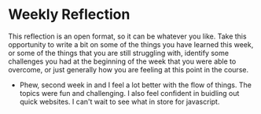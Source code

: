 # Weekly Reflection

This reflection is an open format, so it can be whatever you like. Take this opportunity to write a bit on some of the things you have learned this week, or some of the things that you are still struggling with, identify some challenges you had at the beginning of the week that you were able to overcome, or just generally how you are feeling at this point in the course.

- Phew, second week in and I feel a lot better with the flow of things. The topics were fun and challenging. I also feel confident in buidling out quick websites. I can't wait to see what in store for javascript.
